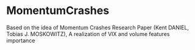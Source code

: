 # MomentumCrashes
Based on the idea of Momentum Crashes Research Paper (Kent DANIEL, Tobias J. MOSKOWITZ),
A realization of VIX and volume features importance
